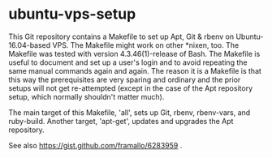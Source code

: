 # ubuntu-vps-setup
This Git repository contains a Makefile to set up Apt, Git &amp; rbenv on Ubuntu-16.04-based VPS.
The Makefile might work on other *nixen, too. The Makefile was tested with version 4.3.46(1)-release
of Bash. The Makefile is useful to document and set up a user's login and to avoid repeating the
same manual commands again and again. The reason it is a Makefile is that this way the prerequisites
are very sparing and ordinary and the prior setups will not get re-attempted (except in the case of
the Apt repository setup, which normally shouldn't matter much).

The main target of this Makefile, 'all', sets up Git, rbenv, rbenv-vars, and ruby-build.
Another target, 'apt-get', updates and upgrades the Apt repository.

See also https://gist.github.com/framallo/6283959 .
